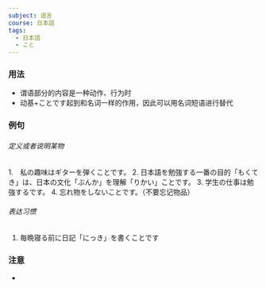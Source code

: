 ```yaml
---
subject: 语言
course: 日本語
tags:
  - 日本語
  - こと
---
```

### 用法 

- 谓语部分的内容是一种动作、行为时
- 动基+ことです起到和名词一样的作用，因此可以用名词短语进行替代

### 例句 

###### 定义或者说明某物 
1.　私の趣味はギターを弾くことです。
2. 日本語を勉強する一番の目的「もくてき」は、日本の文化「ぶんか」を理解「りかい」ことです。
3. 学生の仕事は勉強するです。
4. 忘れ物をしないことです。（不要忘记物品）
###### 表达习惯

1. 毎晩寝る前に日記「にっき」を書くことです


### 注意 

- 